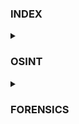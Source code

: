 ### **INDEX** 
<details>
<summary><h3>OSINT</h3></summary>
  
[osint01-Summer vacation: my first place](https://github.com/kietbl/Write-up/tree/main/WhiteHat%20Play%2011/osint01-Summer%20vacation:%20my%20first%20place)
  
[osint02-Summer vacation: Flight Flight Flight](https://github.com/kietbl/Write-up/tree/main/WhiteHat%20Play%2011/osint02-Summer%20vacation:%20Flight%20Flight%20Flight)

[osint04-Adultery I](https://github.com/kietbl/Write-up/tree/main/WhiteHat%20Play%2011/osint04-Adultery%20I)

[osint05-leak](https://github.com/kietbl/Write-up/tree/main/WhiteHat%20Play%2011/osint05-leak)
</details>

<details>
<summary><h3>FORENSICS</h3></summary>
